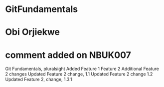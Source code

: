 # GitFundamentals
# Obi Orjiekwe
# comment added on NBUK007
Git Fundamentals, pluralsight
Added Feature 1
Feature 2
Additional Feature 2 changes
Updated Feature 2 change, 1.1
Updated Feature 2 change 1.2
Updated Feature 2, change, 1.3.1
